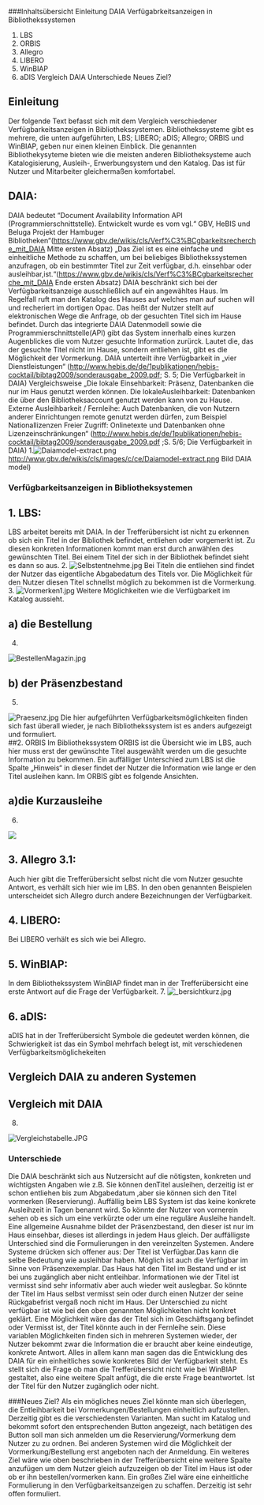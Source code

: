 ###Inhaltsübersicht
Einleitung
DAIA
Verfügabrkeitsanzeigen in Bibliothekssystemen
1. LBS
2. ORBIS
3. Allegro
4. LIBERO
5. WinBIAP
6. aDIS
Vergleich DAIA
Unterschiede
Neues Ziel?



## Einleitung
Der folgende Text befasst sich mit dem Vergleich verschiedener Verfügbarkeitsanzeigen in Bibliothekssystemen.
Bibliothekssysteme gibt es mehrere, die unten aufgeführten, LBS; LIBERO; aDIS; Allegro; ORBIS und WinBIAP, geben nur einen kleinen Einblick. Die genannten Bibliothekysyteme bieten wie die meisten anderen Bibliotheksysteme auch Katalogisierung, Ausleih-, Erwerbungsystem und den Katalog. Das ist für Nutzer und Mitarbeiter gleichermaßen komfortabel. 
## DAIA:
DAIA bedeutet “Document Availability Information API (Programmierschnittstelle). Entwickelt wurde es vom vgl.“ GBV, HeBIS und Beluga Projekt der Hambuger Bibliotheken“(https://www.gbv.de/wikis/cls/Verf%C3%BCgbarkeitsrecherche_mit_DAIA Mitte ersten Absatz)
„Das Ziel ist es eine einfache und einheitliche Methode zu schaffen, um bei beliebiges Bibliothekssystemen anzufragen, ob ein bestimmter Titel zur Zeit verfügbar, d.h. einsehbar oder ausleihbar,ist.“(https://www.gbv.de/wikis/cls/Verf%C3%BCgbarkeitsrecherche_mit_DAIA Ende ersten Absatz)
DAIA beschränkt sich bei der Verfügbarkeitsanzeige ausschließlich auf ein angewähltes Haus. Im Regelfall ruft man den Katalog des Hauses auf welches man auf suchen will und recheriert im dortigen Opac. Das heißt der Nutzer stellt auf elektronischen Wege die Anfrage, ob der gesuchten Titel sich im Hause befindet. Durch das integrierte DAIA Datenmodell sowie die Programmierschnittstelle(API) gibt das System innerhalb eines kurzen Augenblickes die vom Nutzer gesuchte Information zurürck. Lautet die, das der gesuchte Titel nicht im Hause, sondern entliehen ist, gibt es die Möglichkeit der Vormerkung. 
DAIA unterteilt ihre Verfügbarkeit in „vier Dienstleistungen“ (http://www.hebis.de/de/1publikationen/hebis-cocktail/bibtag2009/sonderausgabe_2009.pdf; S. 5; Die Verfügbarkeit in DAIA)
Vergleichsweise „Die lokale Einsehbarkeit: Präsenz, Datenbanken die nur im Haus genutzt werden können. 
Die lokaleAusleihbarkeit: Datenbanken die über den Bibliotheksaccount genutzt werden kann von zu Hause.
Externe Ausleihbarkeit / Fernleihe: Auch Datenbanken, die von Nutzern anderer Einrichtungen remote genutzt werden dürfen, zum Beispiel Nationallizenzen 
Freier Zugriff: Onlinetexte und Datenbanken ohne Lizenzeinschränkungen“
(http://www.hebis.de/de/1publikationen/hebis-cocktail/bibtag2009/sonderausgabe_2009.pdf ;S. 5/6; Die Verfügbarkeit in DAIA)
1.![Daiamodel-extract.png](images/Daiamodel-extract.png)
http://www.gbv.de/wikis/cls/images/c/ce/Daiamodel-extract.png Bild DAIA model)
### Verfügbarkeitsanzeigen in Bibliotheksystemen
## 1. LBS: 
LBS arbeitet bereits mit DAIA.
In der Trefferübersicht ist nicht zu erkennen ob sich ein Titel in der Bibliothek befindet, entliehen oder vorgemerkt ist. Zu diesen konkreten Informationen kommt man erst durch anwählen des gewünschten Titel.
Bei einem Titel der sich in der Bibliothek befindet sieht es dann so aus.
2. 
![Selbstentnehme.jpg](images/Selbstentnehme.jpg)
Bei Titeln die entliehen sind findet der Nutzer das eigentliche Abgabedatum des Titels vor. Die Möglichkeit für den Nutzer diesen Titel schnellst möglich zu bekommen ist die Vormerkung. 
3.
![Vormerken1.jpg](images/Vormerken1.jpg)
Weitere Möglichkeiten wie die Verfügbarkeit im Katalog aussieht.
## a) die Bestellung
4.
![BestellenMagazin.jpg](images/BestellenMagazin.jpg)
## b) der Präsenzbestand
5.
![Praesenz.jpg](images/Praesenz.jpg)
Die hier aufgeführten Verfügbarkeitsmöglichkeiten finden sich fast überall wieder, je nach Bibliothekssystem ist es anders aufgezeigt und formuliert.  
##2. ORBIS
Im Bibliothekssystem ORBIS ist die Übersicht wie im LBS, auch hier muss erst der gewünschte Titel ausgewählt werden um die gesuchte Information zu bekommen.
Ein auffälliger Unterschied zum LBS ist die Spalte „Hinweis“ in dieser findet der Nutzer die Information wie lange er den Titel ausleihen kann. Im ORBIS gibt es folgende Ansichten.
## a)die Kurzausleihe 
6.
![](images/Kurzausleihe.jpg)
## 3. Allegro 3.1:
Auch hier gibt die Trefferübersicht selbst nicht die vom Nutzer gesuchte Antwort, es verhält sich hier wie im LBS. In den oben genannten Beispielen unterscheidet sich Allegro durch andere Bezeichnungen der Verfügbarkeit.
## 4. LIBERO: 
Bei LIBERO verhält es sich wie bei Allegro.
## 5. WinBIAP:
In dem Bibliothekssystem WinBIAP findet man in der Trefferübersicht eine erste Antwort auf die Frage der Verfügbarkeit.
7.
![_bersichtkurz.jpg](images/_bersichtkurz.jpg)
## 6. aDIS: 
aDIS hat in der Trefferübersicht Symbole die gedeutet werden können, die Schwierigkeit ist das ein Symbol mehrfach belegt ist, mit verschiedenen Verfügbarkeitsmöglichekeiten
## Vergleich DAIA zu anderen Systemen
## Vergleich mit DAIA
8.
![Vergleichstabelle.JPG](images/Vergleichstabelle.JPG)

### Unterschiede
Die DAIA beschränkt sich aus Nutzersicht auf die nötigsten, konkreten und wichtigsten Angaben wie z.B. Sie können denTitel ausleihen, derzeitig ist er schon entliehen bis zum Abgabedatum ,aber sie können sich den Titel vormerken (Reservierung).
Auffällig beim LBS System ist das keine konkrete Ausleihzeit in Tagen benannt wird. So könnte der Nutzer von vornerein sehen ob es sich um eine verkürzte oder um eine reguläre Ausleihe handelt. Eine allgemeine Ausnahme bildet der Präsenzbestand, den dieser ist nur im Haus einsehbar, dieses ist allerdings in jedem Haus gleich. 
Der auffälligste Unterschied sind die Formulierungen in den vereinzelten Systemen.
Andere Systeme drücken sich offener aus: Der Titel ist Verfügbar.Das kann die selbe Bedeutung wie ausleihbar haben. Möglich ist auch die Verfügbar im Sinne von Präsenzexemplar. Das Haus hat den Titel im Bestand und er ist bei uns zugänglich aber nicht entleihbar. Informationen wie der Titel ist vermisst sind sehr informativ aber auch wieder weit auslegbar. So könnte der Titel im Haus selbst vermisst sein oder durch einen Nutzer der seine Rückgabefrist vergaß noch nicht im Haus. 
Der Unterschied zu nicht verfügbar ist wie bei den oben genannten Möglichkeiten nicht konkret geklärt. Eine Möglichkeit wäre das der Titel sich im Geschäftsgang befindet oder Vermisst ist, der Titel könnte auch in der Fernleihe sein. Diese variablen Möglichkeiten finden sich in mehreren Systemen wieder, der Nutzer bekommt zwar die Information die er braucht aber keine eindeutige, konkrete Antwort.
Alles in allem kann man sagen das die Entwicklung des DAIA für ein einheitliches sowie konkretes Bild der Verfügbarkeit steht. Es stellt sich die Frage ob man die Trefferübersicht nicht wie bei WinBIAP gestaltet, also eine weitere Spalt anfügt, die die erste Frage beantwortet. Ist der Titel für den Nutzer zugänglich oder nicht.

###Neues Ziel?
Als ein mögliches neues Ziel könnte man sich überlegen, die Entleihbarkeit bei Vormerkungen/Bestellungen einheitlich aufzustellen. Derzeitig gibt es die verschiedensten Varianten. Man sucht im Katalog und bekommt sofort den entsprechenden Button angezeigt, nach betätigen des Button soll man sich anmelden um die Reservierung/Vormerkung dem Nutzer zu zu ordnen.
Bei anderen Systemen wird die Möglichkeit der Vormerkung/Bestellung erst angeboten nach der Anmeldung.
Ein weiteres Ziel wäre wie oben beschrieben in der Trefferübersicht eine weitere Spalte anzufügen um dem Nutzer gleich aufzuzeigen ob der Titel im Haus ist oder ob er ihn bestellen/vormerken kann.
Ein großes Ziel wäre eine einheitliche Formulierung in den Verfügbarkeitsanzeigen zu schaffen. Derzeitig ist sehr offen formuliert.



